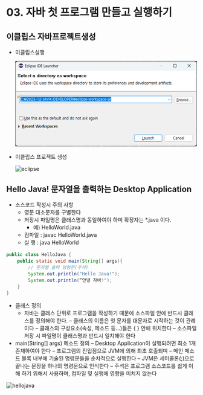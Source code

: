 # 03. 자바 첫 프로그램 만들고 실행하기

## 이클립스 자바프로젝트생성

 * 이클립스실행
 
   ![자바프로그램기본구조1](./image/자바프로그램기본구조1.png)

 * 이클립스 프로젝트 생성

   ![eclipse](./img/eclipse.png)


##  Hello Java! 문자열을 출력하는 Desktop Application
 * 소스코드 작성시 주의 사항
   + 영문 대소문자를 구별한다
   + 저장시 파일명은 클래스명과 동일하여야 하며 확장자는 *.java 이다.
     - 예) HelloWorld.java
   + 컴파일 : javac HelloWorld.java
   + 실 행  : java  HelloWorld
   


```java
public class HelloJava {
	public static void main(String[] args){
		// 문자열 출력 명령문(주석)
		System.out.println("Hello Java!");
		System.out.println(“안녕 자바!");
	}
}
```

* 클래스 정의
  + 자바는 클래스 단위로 프로그램을 작성하기 때문에 소스파일 안에 반드시 클래스를 정의해야 한다.
  – 클래스의 이름은 첫 문자를 대문자로 시작하는 것이 관례이다
  – 클래스의 구성요소(속성, 메소드 등…)들은 { } 안에 위치한다
  – 소스파일 저장 시 파일명이 클래스명과 반드시 일치해야 한다
* main(String[] args) 메소드 정의
  – Desktop Application이 실행되려면 최소 1개 존재하여야 한다
  – 프로그램의 진입점으로 JVM에 의해 최초 호출되며
  – 메인 메소드 블록 내부에 기술된 명령문들을 순차적으로 실행한다
  – JVM은 세미콜론(;)으로 끝나는 문장을 하나의 명령문으로 인식한다
  – 주석은 프로그램 소스코드를 쉽게 이해 하기 위해서 사용하며, 컴파일 및 실행에 영향을 미치지 않는다





![hellojava](./img/hello.png)





